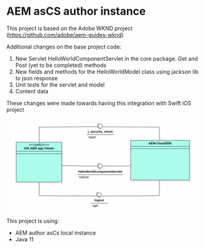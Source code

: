 # AEM asCS author instance

This project is based on the Adobe WKND project (https://github.com/adobe/aem-guides-wknd)

Additional changes on the base project code:
1) New Servlet HelloWorldComponentServlet in the core package. Get and Post (yet to be completed) methods
2) New fields and methods for the HelloWorldModel class using jackson lib to json response
3) Unit tests for the servlet and model
4) Content data

These changes were made towards having this integration with Swift iOS project

![This is an image](./readmeImages/aem-iOS-diagram.png)

This project is using:
- AEM author asCs local instance
- Java 11